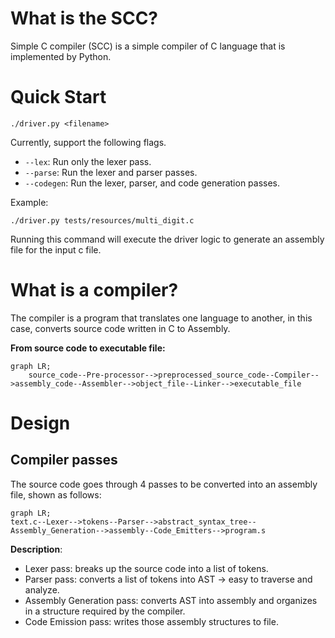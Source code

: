 # What is the SCC?
Simple C compiler (SCC) is a simple compiler of C language that is implemented by Python.


# Quick Start
```
./driver.py <filename>
```
Currently, support the following flags.
- `--lex`: Run only the lexer pass.
- `--parse`: Run the lexer and parser passes.
- `--codegen`: Run the lexer, parser, and code generation passes.

Example:
```
./driver.py tests/resources/multi_digit.c   
```
Running this command will execute the driver logic to generate an assembly file for the input c file.

# What is a compiler?
The compiler is a program that translates one language to another, in this case, converts source code written in C to Assembly.

<b>From source code to executable file:</b>

```mermaid
graph LR;
    source_code--Pre-processor-->preprocessed_source_code--Compiler-->assembly_code--Assembler-->object_file--Linker-->executable_file
```
# Design
## Compiler passes
The source code goes through 4 passes to be converted into an assembly file, shown as follows:
```mermaid
graph LR;
text.c--Lexer-->tokens--Parser-->abstract_syntax_tree--Assembly_Generation-->assembly--Code_Emitters-->program.s
```
**Description**:
- Lexer pass: breaks up the source code into a list of tokens.
- Parser pass: converts a list of tokens into AST -> easy to traverse and analyze.
- Assembly Generation pass: converts AST into assembly and organizes in a structure required by the compiler.
- Code Emission pass: writes those assembly structures to file.


